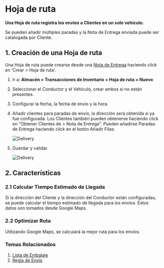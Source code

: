 <!-- add-breadcrumbs -->
# Hoja de ruta

**Una Hoja de ruta registra los envíos a Clientes en un solo vehículo.**

Se pueden añadir múltiples paradas y la Nota de Entrega enviada puede ser catalogada por Cliente.

## 1. Creación de una Hoja de ruta
Una Hoja de ruta puede crearse desde una [Nota de Entrega](/docs/user/manual/es/stock/delivery-note) haciendo click en 'Crear > Hoja de ruta'.

1. Ir a: **Almacén > Transacciones de Inventario > Hoja de ruta > Nuevo**
1. Seleccionar el Conductor y el Vehículo, crear ambos si no están presentes.
1. Configurar la fecha, la fecha de envío y la hora.
1. Añadir clientes para paradas de envío, la dirección será obtenida si ya fue configurada. Los Clientes también pueden obtenerse haciendo click en "Obtener Clientes de > Nota de Entrega". Pueden añadirse Paradas de Entrega haciendo click en el botón Añadir Filas:

    <img class="screenshot" alt="Delivery" src="{{docs_base_url}}/assets/img/stock/delivery_stops.png">

1. Guardar y validar.

    <img class="screenshot" alt="Delivery" src="{{docs_base_url}}/assets/img/stock/delivery_trip.png">

## 2. Características
### 2.1 Calcular Tiempo Estimado de Llegada
Si la dirección del Cliente y la dirección del Conductor están configuradas, se puede calcular el tiempo estimado de llegada para los envíos. Estos datos son tomados desde Google Maps. 

### 2.2 Optimizar Ruta
Utilizando Google Maps, se calculará la mejor ruta para los envíos.

### Temas Relacionados
1. [Lista de Embalaje](/docs/user/manual/es/stock/packing-slip)
1. [Regla de Envío](/docs/user/manual/es/selling/shipping-rule)
